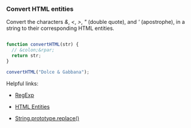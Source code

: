 ### Convert HTML entities

Convert the characters *&*, *<*, *>*, *"* (double quote), and *'* (apostrophe), in a string to their corresponding HTML entities.


```javascript

function convertHTML(str) {
  // &colon;&rpar;
  return str;
}

convertHTML("Dolce & Gabbana");

```

Helpful links:

* [RegExp](https://developer.mozilla.org/en-US/docs/Web/JavaScript/Reference/Global_Objects/RegExp)

* [HTML Entities](https://html.spec.whatwg.org/multipage/named-characters.html#named-character-references)

* [String.prototype.replace()](https://developer.mozilla.org/en-US/docs/Web/JavaScript/Reference/Global_Objects/String/replace)

